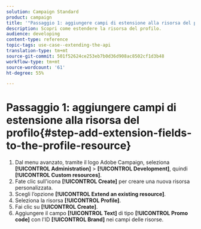 ```yaml
---
solution: Campaign Standard
product: campaign
title: '"Passaggio 1: aggiungere campi di estensione alla risorsa del profilo"'
description: Scopri come estendere la risorsa del profilo.
audience: developing
content-type: reference
topic-tags: use-case--extending-the-api
translation-type: tm+mt
source-git-commit: 501f52624ce253eb7b0d36d908ac8502cf1d3b48
workflow-type: tm+mt
source-wordcount: '61'
ht-degree: 55%

---
```



# Passaggio 1: aggiungere campi di estensione alla risorsa del profilo{#step-add-extension-fields-to-the-profile-resource}

1. Dal menu avanzato, tramite il logo Adobe Campaign, seleziona **[!UICONTROL Administration]** > **[!UICONTROL Development]**, quindi **[!UICONTROL Custom resources]**.
1. Fate clic sull&#39;icona **[!UICONTROL Create]** per creare una nuova risorsa personalizzata.
1. Scegli l’opzione **[!UICONTROL Extend an existing resource]**.
1. Seleziona la risorsa **[!UICONTROL Profile]**.
1. Fai clic su **[!UICONTROL Create]**.
1. Aggiungere il campo **[!UICONTROL Text]** di tipo **[!UICONTROL Promo code]** con l&#39;ID **[!UICONTROL Brand]** nei campi delle risorse.

